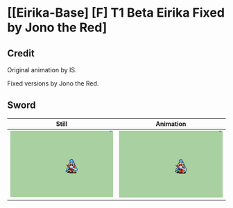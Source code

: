 # [\[Eirika-Base\] \[F\] T1 Beta Eirika Fixed by Jono the Red]

## Credit

Original animation by IS.

Fixed versions by Jono the Red.
	
## Sword

| Still | Animation |
| :---: | :-------: |
| ![Sword still](./Sword_000.png) | ![Sword animation](./Sword.gif) |
